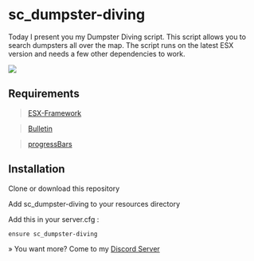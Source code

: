 # sc_dumpster-diving

Today I present you my Dumpster Diving script. This script allows you to search dumpsters all over the map. The script runs on the latest ESX version and needs a few other dependencies to work.

![](https://cdn.discordapp.com/attachments/1100114436250947607/1152656094594871417/Screenshot_2023-09-16_192328.png)

## Requirements

> [ESX-Framework](https://github.com/esx-framework/esx-legacy)

> [Bulletin](https://forum.cfx.re/t/free-standalone-bulletin-customisable-notifications/4360505)

> [progressBars](https://forum.cfx.re/t/release-progress-bars-1-0-standalone/526287) 

## Installation
Clone or download this repository

Add sc_dumpster-diving to your resources directory

Add this in your server.cfg :
```
ensure sc_dumpster-diving
```
» You want more? Come to my [Discord Server](https://discord.gg/Mqgewse3Yc)
